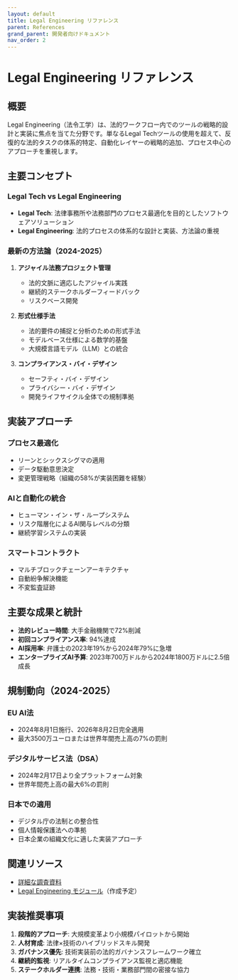 ```yaml
---
layout: default
title: Legal Engineering リファレンス
parent: References
grand_parent: 開発者向けドキュメント
nav_order: 2
---
```


# Legal Engineering リファレンス

## 概要

Legal Engineering（法令工学）は、法的ワークフロー内でのツールの戦略的設計と実装に焦点を当てた分野です。単なるLegal Techツールの使用を超えて、反復的な法的タスクの体系的特定、自動化レイヤーの戦略的追加、プロセス中心のアプローチを重視します。

## 主要コンセプト

### Legal Tech vs Legal Engineering

- **Legal Tech**: 法律事務所や法務部門のプロセス最適化を目的としたソフトウェアソリューション
- **Legal Engineering**: 法的プロセスの体系的な設計と実装、方法論の重視

### 最新の方法論（2024-2025）

1. **アジャイル法務プロジェクト管理**
   - 法的文脈に適応したアジャイル実践
   - 継続的ステークホルダーフィードバック
   - リスクベース開発

2. **形式仕様手法**
   - 法的要件の捕捉と分析のための形式手法
   - モデルベース仕様による数学的基盤
   - 大規模言語モデル（LLM）との統合

3. **コンプライアンス・バイ・デザイン**
   - セーフティ・バイ・デザイン
   - プライバシー・バイ・デザイン
   - 開発ライフサイクル全体での規制準拠

## 実装アプローチ

### プロセス最適化
- リーンとシックスシグマの適用
- データ駆動意思決定
- 変更管理戦略（組織の58%が実装困難を経験）

### AIと自動化の統合
- ヒューマン・イン・ザ・ループシステム
- リスク階層化によるAI関与レベルの分類
- 継続学習システムの実装

### スマートコントラクト
- マルチブロックチェーンアーキテクチャ
- 自動紛争解決機能
- 不変監査証跡

## 主要な成果と統計

- **法的レビュー時間**: 大手金融機関で72%削減
- **初回コンプライアンス率**: 94%達成
- **AI採用率**: 弁護士の2023年19%から2024年79%に急増
- **エンタープライズAI予算**: 2023年700万ドルから2024年1800万ドルに2.5倍成長

## 規制動向（2024-2025）

### EU AI法
- 2024年8月1日施行、2026年8月2日完全適用
- 最大3500万ユーロまたは世界年間売上高の7%の罰則

### デジタルサービス法（DSA）
- 2024年2月17日より全プラットフォーム対象
- 世界年間売上高の最大6%の罰則

### 日本での適用
- デジタル庁の法制との整合性
- 個人情報保護法への準拠
- 日本企業の組織文化に適した実装アプローチ

## 関連リソース

- [詳細な調査資料](/home/dobachi/Sources/AI_Instruction_Kits/docs/references/expertise/legal_engineering_best_practices_2024.md)
- [Legal Engineering モジュール](/home/dobachi/Sources/AI_Instruction_Kits/modular/en/modules/expertise/legal_engineering.md)（作成予定）

## 実装推奨事項

1. **段階的アプローチ**: 大規模変革より小規模パイロットから開始
2. **人材育成**: 法律×技術のハイブリッドスキル開発
3. **ガバナンス優先**: 技術実装前の法的ガバナンスフレームワーク確立
4. **継続的監視**: リアルタイムコンプライアンス監視と適応機能
5. **ステークホルダー連携**: 法務・技術・業務部門間の密接な協力